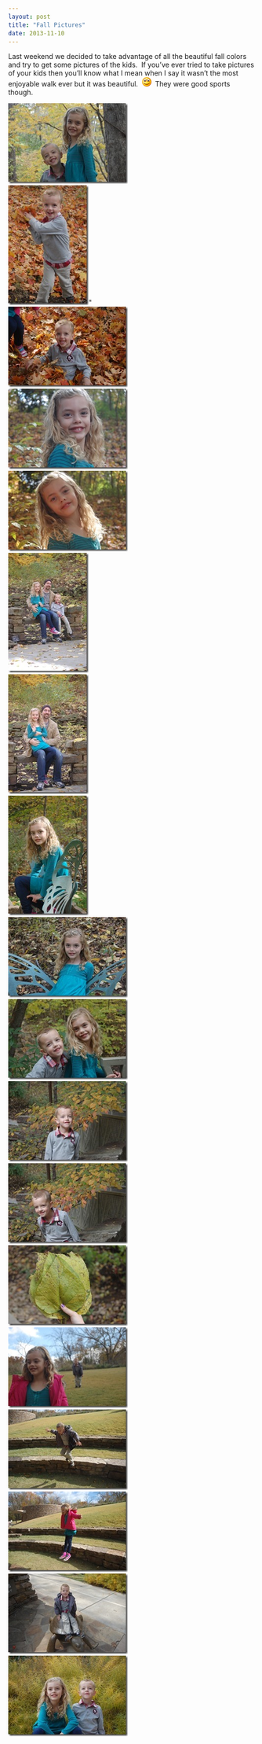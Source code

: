 ```yaml
---
layout: post
title: "Fall Pictures"
date: 2013-11-10
---
```


<p>Last weekend we decided to take advantage of all the beautiful fall colors and try to get some pictures of the kids.&#160; If you’ve ever tried to take pictures of your kids then you’ll know what I mean when I say it wasn’t the most enjoyable walk ever but it was beautiful.&#160; <img class="wlEmoticon wlEmoticon-smile" style="border-top-style: none; border-left-style: none; border-bottom-style: none; border-right-style: none" alt="Smile" src="/assets/images/wlEmoticon-smile.png" />&#160; They were good sports though.&#160; </p>  <p><a href="/assets/images/DSC_5634.jpg"><img title="DSC_5634" style="border-top: 0px; border-right: 0px; background-image: none; border-bottom: 0px; padding-top: 0px; padding-left: 0px; margin: 0px; border-left: 0px; display: inline; padding-right: 0px" border="0" alt="DSC_5634" src="/assets/images/DSC_5634_thumb.jpg" width="244" height="164" /></a>    <br /><a href="/assets/images/DSC_5637.jpg"><img title="DSC_5637" style="border-top: 0px; border-right: 0px; background-image: none; border-bottom: 0px; padding-top: 0px; padding-left: 0px; border-left: 0px; display: inline; padding-right: 0px" border="0" alt="DSC_5637" src="/assets/images/DSC_5637_thumb.jpg" width="164" height="244" /></a>&quot;    <br /><a href="/assets/images/DSC_5646.jpg"><img title="DSC_5646" style="border-top: 0px; border-right: 0px; background-image: none; border-bottom: 0px; padding-top: 0px; padding-left: 0px; margin: 0px; border-left: 0px; display: inline; padding-right: 0px" border="0" alt="DSC_5646" src="/assets/images/DSC_5646_thumb.jpg" width="244" height="164" /></a>    <br /><a href="/assets/images/DSC_5654.jpg"><img title="DSC_5654" style="border-top: 0px; border-right: 0px; background-image: none; border-bottom: 0px; padding-top: 0px; padding-left: 0px; border-left: 0px; display: inline; padding-right: 0px" border="0" alt="DSC_5654" src="/assets/images/DSC_5654_thumb.jpg" width="244" height="164" /></a>    <br /><a href="/assets/images/DSC_5659.jpg"><img title="DSC_5659" style="border-top: 0px; border-right: 0px; background-image: none; border-bottom: 0px; padding-top: 0px; padding-left: 0px; border-left: 0px; display: inline; padding-right: 0px" border="0" alt="DSC_5659" src="/assets/images/DSC_5659_thumb.jpg" width="244" height="164" /></a>    <br /><a href="/assets/images/DSC_5663.jpg"><img title="DSC_5663" style="border-top: 0px; border-right: 0px; background-image: none; border-bottom: 0px; padding-top: 0px; padding-left: 0px; border-left: 0px; display: inline; padding-right: 0px" border="0" alt="DSC_5663" src="/assets/images/DSC_5663_thumb.jpg" width="164" height="244" /></a>    <br /><a href="/assets/images/DSC_5668.jpg"><img title="DSC_5668" style="border-top: 0px; border-right: 0px; background-image: none; border-bottom: 0px; padding-top: 0px; padding-left: 0px; border-left: 0px; display: inline; padding-right: 0px" border="0" alt="DSC_5668" src="/assets/images/DSC_5668_thumb.jpg" width="164" height="244" /></a>    <br /><a href="/assets/images/DSC_5671.jpg"><img title="DSC_5671" style="border-top: 0px; border-right: 0px; background-image: none; border-bottom: 0px; padding-top: 0px; padding-left: 0px; margin: 0px; border-left: 0px; display: inline; padding-right: 0px" border="0" alt="DSC_5671" src="/assets/images/DSC_5671_thumb.jpg" width="164" height="244" /></a>    <br /><a href="/assets/images/DSC_5677.jpg"><img title="DSC_5677" style="border-top: 0px; border-right: 0px; background-image: none; border-bottom: 0px; padding-top: 0px; padding-left: 0px; border-left: 0px; display: inline; padding-right: 0px" border="0" alt="DSC_5677" src="/assets/images/DSC_5677_thumb.jpg" width="244" height="164" /></a>    <br /><a href="/assets/images/DSC_5698.jpg"><img title="DSC_5698" style="border-top: 0px; border-right: 0px; background-image: none; border-bottom: 0px; padding-top: 0px; padding-left: 0px; border-left: 0px; display: inline; padding-right: 0px" border="0" alt="DSC_5698" src="/assets/images/DSC_5698_thumb.jpg" width="244" height="164" /></a>    <br /><a href="/assets/images/DSC_5709.jpg"><img title="DSC_5709" style="border-top: 0px; border-right: 0px; background-image: none; border-bottom: 0px; padding-top: 0px; padding-left: 0px; border-left: 0px; display: inline; padding-right: 0px" border="0" alt="DSC_5709" src="/assets/images/DSC_5709_thumb.jpg" width="244" height="164" /></a>    <br /><a href="/assets/images/DSC_5711.jpg"><img title="DSC_5711" style="border-top: 0px; border-right: 0px; background-image: none; border-bottom: 0px; padding-top: 0px; padding-left: 0px; border-left: 0px; display: inline; padding-right: 0px" border="0" alt="DSC_5711" src="/assets/images/DSC_5711_thumb.jpg" width="244" height="164" /></a>    <br /><a href="/assets/images/DSC_5715.jpg"><img title="DSC_5715" style="border-top: 0px; border-right: 0px; background-image: none; border-bottom: 0px; padding-top: 0px; padding-left: 0px; border-left: 0px; display: inline; padding-right: 0px" border="0" alt="DSC_5715" src="/assets/images/DSC_5715_thumb.jpg" width="244" height="164" /></a>    <br /><a href="/assets/images/DSC_5718.jpg"><img title="DSC_5718" style="border-top: 0px; border-right: 0px; background-image: none; border-bottom: 0px; padding-top: 0px; padding-left: 0px; border-left: 0px; display: inline; padding-right: 0px" border="0" alt="DSC_5718" src="/assets/images/DSC_5718_thumb.jpg" width="244" height="164" /></a>    <br /><a href="/assets/images/DSC_5727.jpg"><img title="DSC_5727" style="border-top: 0px; border-right: 0px; background-image: none; border-bottom: 0px; padding-top: 0px; padding-left: 0px; border-left: 0px; display: inline; padding-right: 0px" border="0" alt="DSC_5727" src="/assets/images/DSC_5727_thumb.jpg" width="244" height="164" /></a>    <br /><a href="/assets/images/DSC_5733.jpg"><img title="DSC_5733" style="border-top: 0px; border-right: 0px; background-image: none; border-bottom: 0px; padding-top: 0px; padding-left: 0px; border-left: 0px; display: inline; padding-right: 0px" border="0" alt="DSC_5733" src="/assets/images/DSC_5733_thumb.jpg" width="244" height="164" /></a>    <br /><a href="/assets/images/DSC_5734.jpg"><img title="DSC_5734" style="border-top: 0px; border-right: 0px; background-image: none; border-bottom: 0px; padding-top: 0px; padding-left: 0px; border-left: 0px; display: inline; padding-right: 0px" border="0" alt="DSC_5734" src="/assets/images/DSC_5734_thumb.jpg" width="244" height="164" /></a>    <br /><a href="/assets/images/DSC_5744.jpg"><img title="DSC_5744" style="border-top: 0px; border-right: 0px; background-image: none; border-bottom: 0px; padding-top: 0px; padding-left: 0px; border-left: 0px; display: inline; padding-right: 0px" border="0" alt="DSC_5744" src="/assets/images/DSC_5744_thumb.jpg" width="244" height="164" /></a></p>
